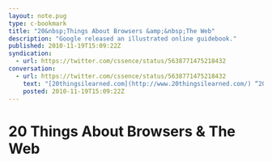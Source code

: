 ```yaml
---
layout: note.pug
type: c-bookmark
title: "20&nbsp;Things About Browsers &amp;&nbsp;The Web"
description: "Google released an illustrated online guidebook."
published: 2010-11-19T15:09:22Z
syndication:
  - url: https://twitter.com/cssence/status/5638771475218432
conversation:
  - url: https://twitter.com/cssence/status/5638771475218432
    text: "[20thingsilearned.com](http://www.20thingsilearned.com/) “20 Things I Learned about Browsers and the Web” - @google on HTML5"
    posted: 2010-11-19T15:09:22Z
---
```


# 20&nbsp;Things About Browsers &&nbsp;The Web
